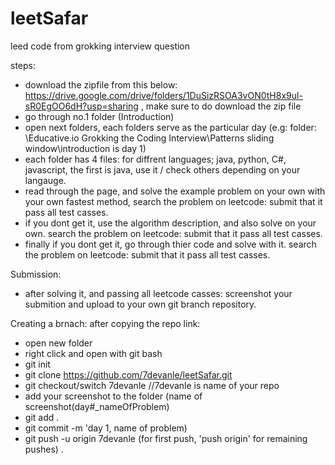 # leetSafar
leed code from grokking interview question 

steps:
- download the zipfile from this below: https://drive.google.com/drive/folders/1DuSizRSOA3vON0tH8x9ul-sR0EgOO6dH?usp=sharing , make sure to do download the zip file
- go through no.1 folder (Introduction)
- open next folders, each folders serve as the particular day (e.g: folder:  \Educative.io Grokking the Coding Interview\Patterns sliding window\introduction is day 1) 
- each folder has 4 files: for diffrent languages; java, python, C#, javascript, the first is java, use it / check others depending on your langauge. 
- read through the page, and solve the example problem on your own with your own fastest method, search the problem on leetcode: submit that it pass all test casses.
- if you dont get it, use the algorithm description, and also solve on your own.  search the problem on leetcode: submit that it pass all test casses.
- finally if you dont get it, go through thier code and solve with it.  search the problem on leetcode: submit that it pass all test casses.

Submission: 
- after solving it, and passing all leetcode casses: screenshot your submition and upload to your own git branch repository. 

Creating a brnach: 
after copying the repo link: 
- open new folder 
- right click and open with git bash
- git init
- git clone https://github.com/7devanle/leetSafar.git
- git checkout/switch 7devanle    //7devanle is name of your repo
- add your screenshot to the folder (name of screenshot(day#_nameOfProblem)
- git add .
- git commit -m 'day 1, name of problem) 
- git push -u origin 7devanle (for first push, 'push origin' for remaining pushes)
. 
